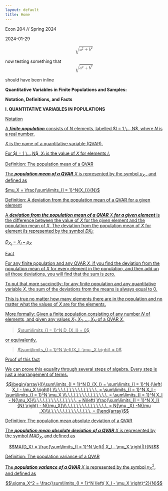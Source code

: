 ```yaml
---
layout: default
title: Home
---
```

Econ 204 // Spring 2024

2024-01-29

<math display='block'>
 <semantics>
  <mrow>
   <msqrt>
    <mrow>
     <msup>
      <mi>a</mi>
      <mn>2</mn>
     </msup>
     <mo>+</mo><msup>
      <mi>b</mi>
      <mn>2</mn>
     </msup>
     </mrow>
   </msqrt>
   </mrow>
  <annotation encoding='MathType-MTEF'>MathType@MTEF@5@5@+=
  feaahGart1ev3aaatCvAUfeBSjuyZL2yd9gzLbvyNv2CaerbuLwBLn
  hiov2DGi1BTfMBaeXatLxBI9gBaerbd9wDYLwzYbItLDharqqtubsr
  4rNCHbGeaGqiVu0Je9sqqrpepC0xbbL8F4rqqrFfpeea0xe9Lq=Jc9
  vqaqpepm0xbba9pwe9Q8fs0=yqaqpepae9pg0FirpepeKkFr0xfr=x
  fr=xb9adbaqaaeGaciGaaiaabeqaamaabaabaaGcbaWaaOaaaeaaca
  WGHbWaaWbaaSqabeaacaaIYaaaaOGaey4kaSIaamOyamaaCaaaleqa
  baGaaGOmaaaaaeqaaaaa@3A92@
  </annotation>
 </semantics>
</math>

now testing something that <math display='block'>
 <semantics>
  <mrow>
   <msqrt>
    <mrow>
     <msup>
      <mi>a</mi>
      <mn>2</mn>
     </msup>
     <mo>+</mo><msup>
      <mi>b</mi>
      <mn>2</mn>
     </msup>
     </mrow>
   </msqrt>
   </mrow>
  <annotation encoding='MathType-MTEF'>MathType@MTEF@5@5@+=
  feaahGart1ev3aaatCvAUfeBSjuyZL2yd9gzLbvyNv2CaerbuLwBLn
  hiov2DGi1BTfMBaeXatLxBI9gBaerbd9wDYLwzYbItLDharqqtubsr
  4rNCHbGeaGqiVu0Je9sqqrpepC0xbbL8F4rqqrFfpeea0xe9Lq=Jc9
  vqaqpepm0xbba9pwe9Q8fs0=yqaqpepae9pg0FirpepeKkFr0xfr=x
  fr=xb9adbaqaaeGaciGaaiaabeqaamaabaabaaGcbaWaaOaaaeaaca
  WGHbWaaWbaaSqabeaacaaIYaaaaOGaey4kaSIaamOyamaaCaaaleqa
  baGaaGOmaaaaaeqaaaaa@3A92@
  </annotation>
 </semantics>
</math>

should have been inline


**Quantitative Variables in Finite Populations and Samples:**

**Notation, Definitions, and Facts**

**I. QUANTITATIVE VARIABLES IN POPULATIONS**

<u>Notation<u>

A ***finite population*** consists of $N$ elements, labelled $I =
1,\...,N$, where $N$ is a real number.

$X$ is the name of a quantitative variable (QVAR).

For $I = 1,\...,N$, ${X_I}$ is the value of $X$ for elements
$I$.

<u>Definition: The population mean of a QVAR<u>

The ***population mean of a QVAR*** $X$ is represented by the symbol
$\mu_X$ , and defined as

$mu_X = \frac{\sum\limits_{I = 1}^N{X_I}}{N}$

<u>Definition: A deviation from the population mean of a QVAR for a given
element<u>

A ***deviation from the population*** ***mean of a QVAR*** $X$
***for a given element*** is the difference between the value of $X$
for the given element and the population mean of $X.$ The deviation
from the population mean of $X$ for element $I$is represented by
the symbol $D{X_I}$:

$D_{X_I} = {X_I} - {\mu_X}$

<u>Fact<u>

For any finite population and any QVAR $X$, if you find the
deviation from the population mean of $X$ for every element in the
population, and then add up all those deviations, you will find that the
sum is zero.

To put that more succinctly: for any finite population and any
quantitative variable $X$, the sum of the deviations from the means
is always equal to 0.

This is true no matter how many elements there are in the population and
no matter what the values of $X$ are for the elements.

More formally: Given a finite population consisting of any number
$N$ of elements, and given any values
$X_1,X_2,...,X_N$ of a QVAR $X$,

> $\sum\limits_{I = 1}^N D_{X_I} = 0$

or equivalently,

> $\sum\limits_{I = 1}^N \left(X_I -\mu _X \right) =
> 0$

<u>Proof of this fact<u>

We can prove this equality through several steps of algebra. Every step is just a rearrangement of terms.

$$\begin{array}{l}\sum\limits_{I = 1}^N D_{X_I} =
\sum\limits_{I = 1}^N {\left( X_I - \mu_X \right)}
\\\,\,\,\,\,\,\,\,\,\,\,\,\,\,\, = \sum\limits_{I
= 1}^N X_I - \sum\limits_{I = 1}^N \mu_X
\\\,\,\,\,\,\,\,\,\,\,\,\,\,\,\, = \sum\limits_{I
= 1}^N X_I - N{\mu_X}\\\,\,\,\,\,\,\,\,\,\,\,\,\,\,\, = N\left(
\frac{\sum\limits_{I = 1}^N X_I}{N} \right) - N{\mu_X}\\\,\,\,\,\,\,\,\,\,\,\,\,\,\,\, = N{\mu _X} -N{\mu _X}\\\,\,\,\,\,\,\,\,\,\,\,\,\,\,\, = 0\end{array}$$

<u>Definition: The population mean absolute deviation of a
QVAR<u>

The ***population mean absolute deviation*** ***of a QVAR*** $X$ is
represented by the symbol $MA{D_X}$, and defined as

$$MA{D_X} = \frac{\sum\limits_{I = 1}^N \left(| X_I - \mu_X \right|)}{N}$$

<u>Definition: The population variance of a QVAR<u>

The ***population variance*** ***of a QVAR*** $X$ is represented by the symbol $\sigma_X^2$, and defined as

$$\sigma_X^2 = \frac{\sum\limits_{I = 1}^N \left( X_I - \mu_X \right)^2}{N}$$
